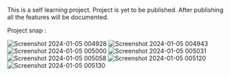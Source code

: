 This is a self learning project. Project is yet to be published. After publishing all the features will be documented.

Project snap : 

![Screenshot 2024-01-05 004928](https://github.com/rifatiyaan/BookAndStay/assets/63875590/3028d04e-2a33-4981-ad96-131a299c4447)
![Screenshot 2024-01-05 004943](https://github.com/rifatiyaan/BookAndStay/assets/63875590/ea20b274-b31f-4c14-872b-3a1ec5a4e74d)
![Screenshot 2024-01-05 005000](https://github.com/rifatiyaan/BookAndStay/assets/63875590/e4c01ff5-f5ff-4bba-a105-15ba5874e1d9)
![Screenshot 2024-01-05 005031](https://github.com/rifatiyaan/BookAndStay/assets/63875590/5005bb81-2556-44a1-a1cd-76d8433995f2)
![Screenshot 2024-01-05 005058](https://github.com/rifatiyaan/BookAndStay/assets/63875590/cbcdc553-34f3-46df-9ec5-13231e80b894)
![Screenshot 2024-01-05 005120](https://github.com/rifatiyaan/BookAndStay/assets/63875590/7a90c008-fa8a-4315-8b87-9250b5ea00c3)
![Screenshot 2024-01-05 005130](https://github.com/rifatiyaan/BookAndStay/assets/63875590/154d5139-15d8-4c3e-bd44-1a78a3d82fa2)
